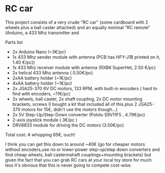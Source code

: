 # RC car 

This project consists of a very crude "RC car" (some cardboard with 2 wheels plus a ball caster attached) and an equally minimal "RC remote" (Arduino, a 433 Mhz transmitter and 

Parts list 

- 2x Arduino Nano (~3€/pc)
- 1x 433 Mhz sender module with antenna (PCB has HFY-J1B printed on it, 1.40 €/pc))
- 1x 433 Mhz receiver module with antenna (RXB6 SuperHet, 2.50 €/pc)
- 2x helical 433 Mhz antenna ( 0.50€/pc)
- 2xAA battery holder  (~1€/pc)
- 4xAA battery holder (~1€/pc)
- 2x JGA25-370 6V DC motors, 133 RPM, with built-in encoders ( hard to find with encoders, ~11€/pc)
- 2x wheels, ball caster, 2x shaft coupling, 2x DC motor mounting brackets, screws (I bought a kit that included all of this plus 2 JGA25-370 motors for 15€, didn't use the motors though...)
- 2x 5V Step-Up/Step-Down converter (Pololu S9V11F5 , 4.79€/pc)
- 2-axis joystick module ( 3€/pc )
- DRV8833 module for driving the DC motors (3.00€/pc)

Total cost: A whopping 65€, ouch!

I think you can get this down to around ~40€ (go for cheaper motors without encoders,use no or lower-power step-up/step down converters and find cheap wheels, ball castermshaft couplings+mounting brackets) but given the fact that you can grab RC cars at your local toy store for much less it's obvious that this is never going to compete cost-wise.
